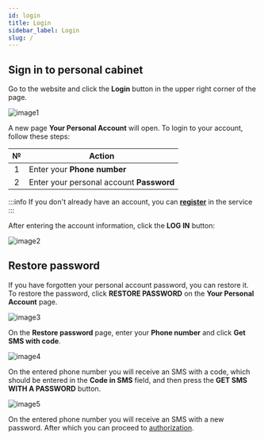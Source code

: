 ```yaml
---
id: login
title: Login
sidebar_label: Login
slug: /
---
```


## Sign in to personal cabinet

Go to the website and click the **Login** button in the upper right corner of the page.

![image1](/img/en/general_login/image1.png)

A new page **Your Personal Account** will open. To login to your account, follow these steps:

|  №  | Action |
| :-: | ------ |
| 1 | Enter your **Phone number** |
| 2 | Enter your personal account **Password** |

:::info
If you don't already have an account, you can [**register**](registration.md) in the service
:::

After entering the account information, click the **LOG IN** button:

![image2](/img/en/general_login/image2.png)

## Restore password

If you have forgotten your personal account password, you can restore it. To restore the password, click **RESTORE PASSWORD** on the **Your Personal Account** page.

![image3](/img/en/general_login/image3.png)

On the **Restore password** page, enter your **Phone number** and click **Get SMS with code**.

![image4](/img/en/general_login/image4.png)

On the entered phone number you will receive an SMS with a code, which should be entered in the **Code in SMS** field, and then press the **GET SMS WITH A PASSWORD** button.

![image5](/img/en/general_login/image5.png)

On the entered phone number you will receive an SMS with a new password. After which you can proceed to [authorization](#sign-in-to-personal-cabinet).
